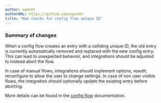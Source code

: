 ```yaml
---
author: epenet
authorURL: https://github.com/epenet
title: "New checks for config flow unique ID"
---
```


### Summary of changes

When a config flow creates an entry with a colliding unique ID, the old entry is currently automatically removed and replaced with the new config entry.
This can lead to unexpected behavior, and integrations should be adjusted to instead abort the flow.

In case of manual flows, integrations should implement options, reauth, reconfigure to allow the user to change settings.
In case of non user visible flows, the integration should optionally update the existing entry before aborting.

More details can be found in the [config flow](/docs/config_entries_config_flow_handler#unique-id-requirements) documentation.
